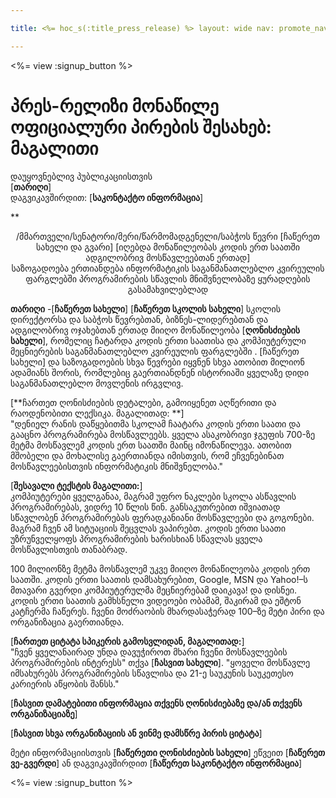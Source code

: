 ```yaml
---

title: <%= hoc_s(:title_press_release) %> layout: wide nav: promote_nav

---
```


<%= view :signup_button %>

# პრეს-რელიზი მონაწილე ოფიციალური პირების შესახებ: მაგალითი

დაუყოვნებლივ პუბლიკაციისთვის   
[**თარიღი**]  
დაგვიკავშირდით: [**საკონტაქტო ინფორმაცია**]  
  


**

<center>
  /მმართველი/სენატორი/მერი/წარმომადგენელი/საბჭოს წევრი [ჩაწერეთ სახელი და გვარი] [იღებდა მონაწილეობას კოდის ერთ საათში ადგილობრივ მოსწავლეებთან ერთად]</strong><br /> საზოგადოება ერთიანდება ინფორმატიკის საგანმანათლებლო კვირეულის ფარგლებში პროგრამირების სწავლის მნიშვნელობაზე ყურადღების გასამახვილებლად
</center>

  
  
</p> 

**თარიღი** -[**ჩაწერეთ სახელი**] [**ჩაწერეთ სკოლის სახელი**] სკოლის დირექტორსა და საბჭოს წევრებთან, ბიზნეს-ლიდერებთან და ადგილობრივ ოჯახებთან ერთად მიიღო მონაწილეობა [**ღონისძიების სახელი**], რომელიც ჩატარდა კოდის ერთი საათისა და კომპიუტერული მეცნიერების საგანმანათლებლო კვირეულის ფარგლებში . [ჩაწერეთ სახელი] და საზოგადოების სხვა წევრები იყვნენ სხვა ათობით მილიონ ადამიანს შორის, რომლებიც გაერთიანდნენ ისტორიაში ყველაზე დიდი საგანმანათლებლო მოვლენის ირგვლივ.

[**ჩართეთ ღონისძიების დეტალები, გამოიყენეთ აღწერითი და რაოდენობითი ლექსიკა. მაგალითად: **]  
"დენიელ რანის დაწყებითმა სკოლამ ჩაატარა კოდის ერთი საათი და გააცნო პროგრამირება მოსწავლეებს. ყველა ასაკობრივი ჯგუფის 700-ზე მეტმა მოსწავლემ კოდის ერთ საათში მაინც იმონაწილევა. ათობით მშობელი და მოხალისე გაერთიანდა იმისთვის, რომ ეჩვენებინათ მოსწავლეებისთვის ინფორმატიკის მნიშვნელობა."

[**შესავალი ტექსტის მაგალითი:**]  
კომპიუტერები ყველგანაა, მაგრამ უფრო ნაკლები სკოლა ასწავლის პროგრამირებას, ვიდრე 10 წლის წინ. განსაკუთრებით იშვიათად სწავლობენ პროგრამირებას ფერადკანიანი მოსწავლეები და გოგონები. მაგრამ ჩვენ ამ სიტუაციის შეცვლას ვაპირებთ. კოდის ერთი საათი უზრუნველყოფს პროგრამირების ხარისხიან სწავლას ყველა მოსწავლისთვის თანაბრად.

100 მილიონზე მეტმა მოსწავლემ უკვე მიიღო მონაწილეობა კოდის ერთ საათში. კოდის ერთი საათის დამსახურებით, Google, MSN და Yahoo!–ს მთავარი გვერდი კომპიუტერულმა მეცნიერებამ დაიკავა! და დისნეი. კოდის ერთი საათის გამხსნელი ვიდეოები ობამამ, შაკირამ და ეშტონ კატჩერმა ჩაწერეს. ჩვენი მოძრაობის მხარდასაჭერად 100–ზე მეტი პირი და ორგანიზაცია გაერთიანდა.

[**ჩართეთ ციტატა სპიკერის გამოსვლიდან, მაგალითად:**]  
"ჩვენ ყველანაირად უნდა დავუჭიროთ მხარი ჩვენი მოსწავლეების პროგრამირების ინტერესს" თქვა [**ჩასვით სახელი**]. "ყოველი მოსწავლე იმსახურებს პროგრამირების სწავლისა და 21-ე საუკუნის საუკეთესო კარიერის აწყობის შანსს."

[**ჩასვით დამატებითი ინფორმაცია თქვენს ღონისძიებაზე და/ან თქვენს ორგანიზაციაზე**]

[**ჩასვით სხვა ორგანიზაციის ან ვინმე დამსწრე პირის ციტატა**]

მეტი ინფორმაციისთვის [**ჩაწერეთი ღონისძიების სახელი**] ეწვეით [**ჩაწერეთ ვე-გვერდი**] ან დაგვიკავშირდით [**ჩაწერეთ საკონტაქტო ინფორმაცია**]

  
  


<%= view :signup_button %>